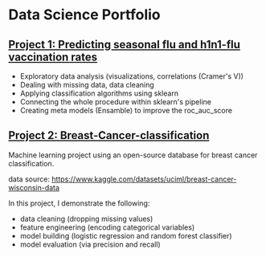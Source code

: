 # Data Science Portfolio

## [Project 1: Predicting seasonal flu and h1n1-flu vaccination rates](https://github.com/vrda23/Vaccination-ML)
- Exploratory data analysis (visualizations, correlations (Cramer's V))
- Dealing with missing data, data cleaning
- Applying classification algorithms using sklearn
- Connecting the whole procedure within sklearn's pipeline
- Creating meta models (Ensamble) to improve the roc_auc_score


## [Project 2: Breast-Cancer-classification](https://github.com/vrda23/Breast-Cancer-classification)

Machine learning project using an open-source database for breast cancer classification.

data source: https://www.kaggle.com/datasets/uciml/breast-cancer-wisconsin-data

In this project, I demonstrate the following:
- data cleaning (dropping missing values)
- feature engineering (encoding categorical variables)
- model building (logistic regression and random forest classifier)
- model evaluation (via precision and recall)
